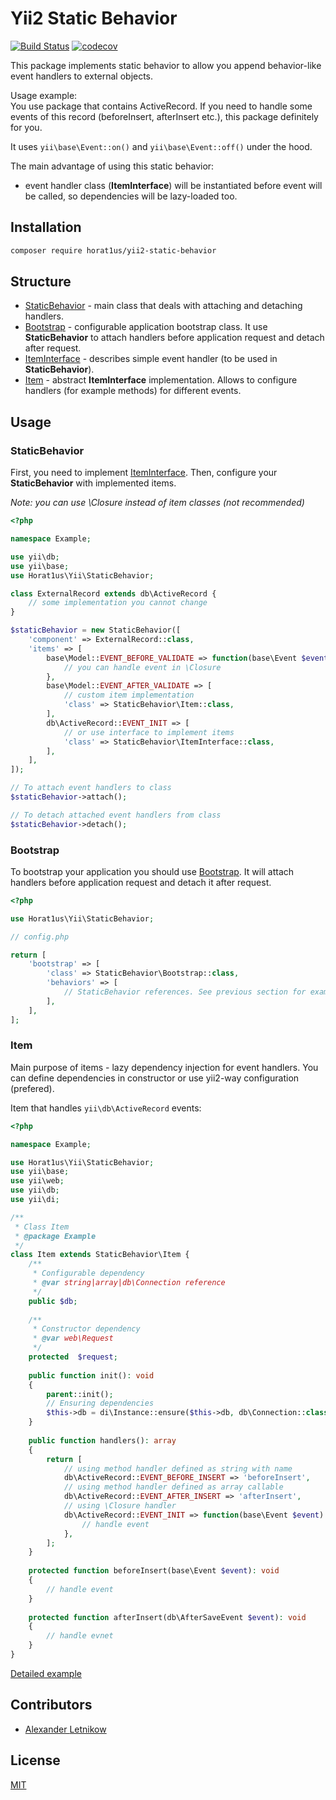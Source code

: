 # Yii2 Static Behavior
[![Build Status](https://travis-ci.org/Horat1us/yii2-static-behavior.svg?branch=master)](https://travis-ci.org/Horat1us/yii2-static-behavior)
[![codecov](https://codecov.io/gh/Horat1us/yii2-static-behavior/branch/master/graph/badge.svg)](https://codecov.io/gh/Horat1us/yii2-static-behavior)

This package implements static behavior to allow you append behavior-like
event handlers to external objects.

Usage example:  
You use package that contains ActiveRecord. If you need to handle some
events of this record (beforeInsert, afterInsert etc.), this package definitely
for you.

It uses `yii\base\Event::on()` and `yii\base\Event::off()` under the hood.

The main advantage of using this static behavior:
- event handler class (**ItemInterface**) will be instantiated before event will be called,
so dependencies will be lazy-loaded too.

## Installation
```bash
composer require horat1us/yii2-static-behavior
```

## Structure
- [StaticBehavior](./src/StaticBehavior.php) - main class that deals with attaching 
and detaching handlers.
- [Bootstrap](./src/StaticBehavior/Bootstrap.php) - configurable application
bootstrap class. It use **StaticBehavior** to attach handlers before application
request and detach after request.
- [ItemInterface](./src/StaticBehavior/ItemInterface.php) - describes simple event handler
(to be used in **StaticBehavior**).
- [Item](./src/StaticBehavior/Item.php) - abstract **ItemInterface** implementation.
Allows to configure handlers (for example methods) for different events.

## Usage

### StaticBehavior
First, you need to implement [ItemInterface](./src/StaticBehavior/ItemInterface.php).
Then, configure your **StaticBehavior** with implemented items.

*Note: you can use \Closure instead of item classes (not recommended)*

```php
<?php

namespace Example;

use yii\db;
use yii\base;
use Horat1us\Yii\StaticBehavior;

class ExternalRecord extends db\ActiveRecord {
    // some implementation you cannot change
}

$staticBehavior = new StaticBehavior([
    'component' => ExternalRecord::class,
    'items' => [
        base\Model::EVENT_BEFORE_VALIDATE => function(base\Event $event) {
            // you can handle event in \Closure
        },
        base\Model::EVENT_AFTER_VALIDATE => [
            // custom item implementation
            'class' => StaticBehavior\Item::class,
        ],
        db\ActiveRecord::EVENT_INIT => [
            // or use interface to implement items
            'class' => StaticBehavior\ItemInterface::class,
        ],     
    ],
]);

// To attach event handlers to class
$staticBehavior->attach();

// To detach attached event handlers from class
$staticBehavior->detach();
``` 

### Bootstrap

To bootstrap your application you should use [Bootstrap](./src/StaticBehavior/Bootstrap.php).
It will attach handlers before application request and detach it after request.

```php
<?php

use Horat1us\Yii\StaticBehavior;

// config.php

return [
    'bootstrap' => [
        'class' => StaticBehavior\Bootstrap::class,
        'behaviors' => [
            // StaticBehavior references. See previous section for examples.
        ],
    ],
];
```

### Item
Main purpose of items - lazy dependency injection for event handlers.
You can define dependencies in constructor or use yii2-way configuration (prefered).

Item that handles `yii\db\ActiveRecord` events:
```php
<?php

namespace Example;

use Horat1us\Yii\StaticBehavior;
use yii\base;
use yii\web;
use yii\db;
use yii\di;

/**
 * Class Item
 * @package Example
 */
class Item extends StaticBehavior\Item {
    /** 
     * Configurable dependency
     * @var string|array|db\Connection reference 
     */
    public $db;
    
    /**
     * Constructor dependency
     * @var web\Request
     */
    protected  $request;
    
    public function init(): void
    {
        parent::init();
        // Ensuring dependencies
        $this->db = di\Instance::ensure($this->db, db\Connection::class);
    }
    
    public function handlers(): array
    {
        return [
            // using method handler defined as string with name
            db\ActiveRecord::EVENT_BEFORE_INSERT => 'beforeInsert',
            // using method handler defined as array callable
            db\ActiveRecord::EVENT_AFTER_INSERT => 'afterInsert',
            // using \Closure handler
            db\ActiveRecord::EVENT_INIT => function(base\Event $event): void {
                // handle event
            },
        ];
    }
    
    protected function beforeInsert(base\Event $event): void
    {
        // handle event
    }
    
    protected function afterInsert(db\AfterSaveEvent $event): void
    {
        // handle evnet
    }
}
```

[Detailed example](./examples/static-behavior.php)

## Contributors
- [Alexander <Horat1us> Letnikow](mailto:reclamme@gmail.com)

## License
[MIT](./LICENSE)
